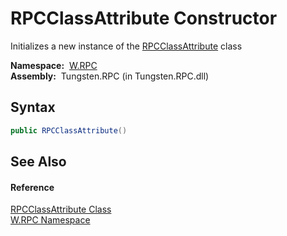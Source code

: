 RPCClassAttribute Constructor
=============================
  Initializes a new instance of the [RPCClassAttribute][1] class

  **Namespace:**  [W.RPC][2]  
  **Assembly:**  Tungsten.RPC (in Tungsten.RPC.dll)

Syntax
------

```csharp
public RPCClassAttribute()
```


See Also
--------

#### Reference
[RPCClassAttribute Class][1]  
[W.RPC Namespace][2]  

[1]: README.md
[2]: ../README.md
[3]: ../../_icons/Help.png